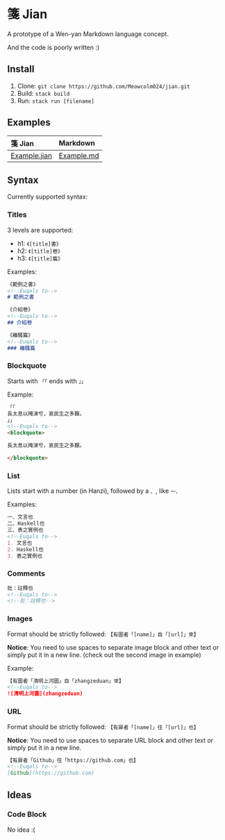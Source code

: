 # 箋 Jian

A prototype of a Wen-yan Markdown language concept.

And the code is poorly written :)

## Install

1. Clone: `git clone https://github.com/Meowcolm024/jian.git`
2. Build: `stack build`
3. Run: `stack run [filename]`

## Examples

| 箋 Jian                      | Markdown                 |
| :--------------------------- | :----------------------- |
| [Example.jian](example.jian) | [Example.md](example.md) |

## Syntax

Currently supported syntax:

### Titles

3 levels are supported:

- h1: `《[title]書》`
- h2: `《[title]卷》`
- h3: `《[title]篇》`

Examples:

``` markdown
《範例之書》
<!--Euqals to-->
# 範例之書

《介紹卷》
<!--Euqals to-->
## 介紹卷

《離騷篇》
<!--Euqals to-->
### 離騷篇
```

### Blockquote

Starts with `「「` ends with `」」`

Example:

``` markdown
「「
長太息以掩涕兮，哀民生之多艱。
」」
<!--Euqals to-->
<blockquote>

長太息以掩涕兮，哀民生之多艱。

</blockquote>
```

### List

Lists start with a number (in Hanzi), followed by a `、`, like `一、`

Examples:

``` markdown
一、文言也
二、Haskell也
三、表之實例也
<!--Euqals to-->
1. 文言也
2. Haskell也
3. 表之實例也
```

### Comments

``` markdown
批：註釋也
<!--Euqals to-->
<!--批：註釋也-->
```

### Images

Format should be strictly followed: `【有圖者「[name]」自「[url]」來】`

**Notice**: You need to use spaces to separate image block and other text or simply put it in a new line.
(check out the second image in example)

Example:

``` markdown
【有圖者「清明上河圖」自「zhangzeduan」來】
<!--Euqals to-->
![清明上河圖](zhangzeduan)
```

### URL

Format should be strictly followed: `【有扉者「[name]」往「[url]」也】`

**Notice**: You need to use spaces to separate URL block and other text or simply put it in a new line.

``` markdown
【有扉者「Github」往「https://github.com」也】
<!--Euqals to-->
[Github](https://github.com)
```

## Ideas

### Code Block

No idea :(

